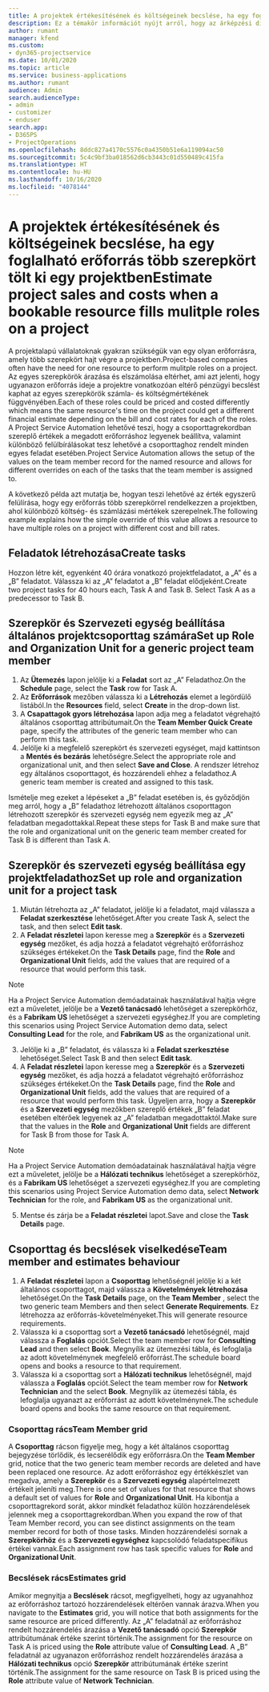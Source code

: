 ```yaml
---
title: A projektek értékesítésének és költségeinek becslése, ha egy foglalható erőforrás több szerepkört tölt ki egy projektben
description: Ez a témakör információt nyújt arról, hogy az árképzési dimenziók hogyan használhatók fel az árképzésre és a költségszámításra olyan erőforrások esetében, amelyek több szerepkört töltenek ki egy projektben.
author: rumant
manager: kfend
ms.custom:
- dyn365-projectservice
ms.date: 10/01/2020
ms.topic: article
ms.service: business-applications
ms.author: rumant
audience: Admin
search.audienceType:
- admin
- customizer
- enduser
search.app:
- D365PS
- ProjectOperations
ms.openlocfilehash: 8ddc827a4170c5576c0a4350b51e6a119094ac50
ms.sourcegitcommit: 5c4c9bf3ba018562d6cb3443c01d550489c415fa
ms.translationtype: HT
ms.contentlocale: hu-HU
ms.lasthandoff: 10/16/2020
ms.locfileid: "4078144"
---
```

# <a name="estimate-project-sales-and-costs-when-a-bookable-resource-fills-mulitple-roles-on-a-project"></a><span data-ttu-id="d3177-103">A projektek értékesítésének és költségeinek becslése, ha egy foglalható erőforrás több szerepkört tölt ki egy projektben</span><span class="sxs-lookup"><span data-stu-id="d3177-103">Estimate project sales and costs when a bookable resource fills mulitple roles on a project</span></span> 

<span data-ttu-id="d3177-104">A projektalapú vállalatoknak gyakran szükségük van egy olyan erőforrásra, amely több szerepkört hajt végre a projektben.</span><span class="sxs-lookup"><span data-stu-id="d3177-104">Project-based companies often have the need for one resource to perform mulitple roles on a project.</span></span> <span data-ttu-id="d3177-105">Az egyes szerepkörök árazása és elszámolása eltérhet, ami azt jelenti, hogy ugyanazon erőforrás ideje a projektre vonatkozóan eltérő pénzügyi becslést kaphat az egyes szerepkörök számla- és költségmértékének függvényében.</span><span class="sxs-lookup"><span data-stu-id="d3177-105">Each of these roles could be priced and costed differently which means the same resource's time on the project could get a different financial estimate depending on the bill and cost rates for each of the roles.</span></span> <span data-ttu-id="d3177-106">A Project Service Automation lehetővé teszi, hogy a csoporttagrekordban szereplő értékek a megadott erőforráshoz legyenek beállítva, valamint különböző felülbírálásokat tesz lehetővé a csoporttaghoz rendelt minden egyes feladat esetében.</span><span class="sxs-lookup"><span data-stu-id="d3177-106">Project Service Automation allows the setup of the values on the team member record for the named resource and allows for different overrides on each of the tasks that the team member is assigned to.</span></span>

<span data-ttu-id="d3177-107">A következő példa azt mutatja be, hogyan teszi lehetővé az érték egyszerű felülírása, hogy egy erőforrás több szerepkörrel rendelkezzen a projektben, ahol különböző költség- és számlázási mértékek szerepelnek.</span><span class="sxs-lookup"><span data-stu-id="d3177-107">The following example  explains how the simple override of this value allows a resource to have multiple roles on a project with different cost and bill rates.</span></span>

## <a name="create-tasks"></a><span data-ttu-id="d3177-108">Feladatok létrehozása</span><span class="sxs-lookup"><span data-stu-id="d3177-108">Create tasks</span></span>
<span data-ttu-id="d3177-109">Hozzon létre két, egyenként 40 órára vonatkozó projektfeladatot, a „A” és a „B” feladatot. Válassza ki az „A” feladatot a „B” feladat elődjeként.</span><span class="sxs-lookup"><span data-stu-id="d3177-109">Create two project tasks for 40 hours each, Task A and Task B. Select Task A as a predecessor to Task B.</span></span>

## <a name="set-up-role-and-organization-unit-for-a-generic-project-team-member"></a><span data-ttu-id="d3177-110">Szerepkör és Szervezeti egység beállítása általános projektcsoporttag számára</span><span class="sxs-lookup"><span data-stu-id="d3177-110">Set up Role and Organization Unit for a generic project team member</span></span>

1. <span data-ttu-id="d3177-111">Az **Ütemezés** lapon jelölje ki a **Feladat** sort az „A” Feladathoz.</span><span class="sxs-lookup"><span data-stu-id="d3177-111">On the **Schedule** page, select the **Task** row for Task A.</span></span> 
2. <span data-ttu-id="d3177-112">Az **Erőforrások** mezőben válassza ki a **Létrehozás** elemet a legördülő listából.</span><span class="sxs-lookup"><span data-stu-id="d3177-112">In the **Resources** field, select **Create** in the drop-down list.</span></span>
3. <span data-ttu-id="d3177-113">A **Csapattagok gyors létrehozása** lapon adja meg a feladatot végrehajtó általános csoporttag attribútumait.</span><span class="sxs-lookup"><span data-stu-id="d3177-113">On the **Team Member Quick Create** page, specify the attributes of the generic team member who can perform this task.</span></span>
4. <span data-ttu-id="d3177-114">Jelölje ki a megfelelő szerepkört és szervezeti egységet, majd kattintson a **Mentés és bezárás** lehetőségre.</span><span class="sxs-lookup"><span data-stu-id="d3177-114">Select the appropriate role and organizational unit, and then select **Save and Close**.</span></span> <span data-ttu-id="d3177-115">A rendszer létrehoz egy általános csoporttagot, és hozzárendeli ehhez a feladathoz.</span><span class="sxs-lookup"><span data-stu-id="d3177-115">A generic team member is created and assigned to this task.</span></span> 

<span data-ttu-id="d3177-116">Ismételje meg ezeket a lépéseket a „B” feladat esetében is, és győződjön meg arról, hogy a „B” feladathoz létrehozott általános csoporttagon létrehozott szerepkör és szervezeti egység nem egyezik meg az „A” feladatban megadottakkal.</span><span class="sxs-lookup"><span data-stu-id="d3177-116">Repeat these steps for Task B and make sure that the role and organizational unit on the generic team member created for Task B is different than Task A.</span></span> 

## <a name="set-up-role-and-organization-unit-for-a-project-task"></a><span data-ttu-id="d3177-117">Szerepkör és szervezeti egység beállítása egy projektfeladathoz</span><span class="sxs-lookup"><span data-stu-id="d3177-117">Set up role and organization unit for a project task</span></span>

1. <span data-ttu-id="d3177-118">Miután létrehozta az „A” feladatot, jelölje ki a feladatot, majd válassza a **Feladat szerkesztése** lehetőséget.</span><span class="sxs-lookup"><span data-stu-id="d3177-118">After you create Task A, select the task, and then select **Edit task**.</span></span>
2. <span data-ttu-id="d3177-119">A **Feladat részletei** lapon keresse meg a **Szerepkör** és a **Szervezeti egység** mezőket, és adja hozzá a feladatot végrehajtó erőforráshoz szükséges értékeket.</span><span class="sxs-lookup"><span data-stu-id="d3177-119">On the **Task Details** page, find the **Role** and **Organizational Unit** fields, add the values that are required of a resource that would perform this task.</span></span> 

  > [!NOTE]
  > <span data-ttu-id="d3177-120">Ha a Project Service Automation demóadatainak használatával hajtja végre ezt a műveletet, jelölje be a **Vezető tanácsadó** lehetőséget a szerepkörhöz, és a **Fabrikam US** lehetőséget a szervezeti egységhez.</span><span class="sxs-lookup"><span data-stu-id="d3177-120">If you are completing this scenarios using Project Service Automation demo data, select **Consulting Lead** for the role, and **Fabrikam US** as the organizational unit.</span></span>

3. <span data-ttu-id="d3177-121">Jelölje ki a „B” feladatot, és válassza ki a **Feladat szerkesztése** lehetőséget.</span><span class="sxs-lookup"><span data-stu-id="d3177-121">Select Task B and then select **Edit task**.</span></span>
4. <span data-ttu-id="d3177-122">A **Feladat részletei** lapon keresse meg a **Szerepkör** és a **Szervezeti egység** mezőket, és adja hozzá a feladatot végrehajtó erőforráshoz szükséges értékeket.</span><span class="sxs-lookup"><span data-stu-id="d3177-122">On the **Task Details** page, find the **Role** and **Organizational Unit** fields, add the values that are required of a resource that would perform this task.</span></span> <span data-ttu-id="d3177-123">Ügyeljen arra, hogy a **Szerepkör** és a **Szervezeti egység** mezőkben szereplő értékek „B” feladat esetében eltérőek legyenek az „A” feladatban megadottaktól.</span><span class="sxs-lookup"><span data-stu-id="d3177-123">Make sure that the values in the **Role** and **Organizational Unit** fields are different for Task B from those for Task A.</span></span> 

  > [!NOTE]
  > <span data-ttu-id="d3177-124">Ha a Project Service Automation demóadatainak használatával hajtja végre ezt a műveletet, jelölje be a **Hálózati technikus** lehetőséget a szerepkörhöz, és a **Fabrikam US** lehetőséget a szervezeti egységhez.</span><span class="sxs-lookup"><span data-stu-id="d3177-124">If you are completing this scenarios using Project Service Automation demo data, select **Network Technician** for the role, and **Fabrikam US** as the organizational unit.</span></span>

5. <span data-ttu-id="d3177-125">Mentse és zárja be a **Feladat részletei** lapot.</span><span class="sxs-lookup"><span data-stu-id="d3177-125">Save and close the **Task Details** page.</span></span> 

## <a name="team-member-and-estimates-behaviour"></a><span data-ttu-id="d3177-126">Csoporttag és becslések viselkedése</span><span class="sxs-lookup"><span data-stu-id="d3177-126">Team member and estimates behaviour</span></span> 

1. <span data-ttu-id="d3177-127">A **Feladat részletei** lapon a **Csoporttag** lehetőségnél jelölje ki a két általános csoporttagot, majd válassza a **Követelmények létrehozása** lehetőséget.</span><span class="sxs-lookup"><span data-stu-id="d3177-127">On the **Task Details** page, on the **Team Member** , select the two generic team Members and then select **Generate Requirements**.</span></span> <span data-ttu-id="d3177-128">Ez létrehozza az erőforrás-követelményeket.</span><span class="sxs-lookup"><span data-stu-id="d3177-128">This will generate resource requirements.</span></span> 
2. <span data-ttu-id="d3177-129">Válassza ki a csoporttag sort a **Vezető tanácsadó** lehetőségnél, majd válassza a **Foglalás** opciót.</span><span class="sxs-lookup"><span data-stu-id="d3177-129">Select the team member row for **Consulting Lead** and then select **Book**.</span></span> <span data-ttu-id="d3177-130">Megnyílik az ütemezési tábla, és lefoglalja az adott követelménynek megfelelő erőforrást.</span><span class="sxs-lookup"><span data-stu-id="d3177-130">The schedule board opens and books a resource to that requirement.</span></span>
3. <span data-ttu-id="d3177-131">Válassza ki a csoporttag sort a **Hálózati technikus** lehetőségnél, majd válassza a **Foglalás** opciót.</span><span class="sxs-lookup"><span data-stu-id="d3177-131">Select the team member row for **Network Technician** and the select **Book**.</span></span> <span data-ttu-id="d3177-132">Megnyílik az ütemezési tábla, és lefoglalja ugyanazt az erőforrást az adott követelménynek.</span><span class="sxs-lookup"><span data-stu-id="d3177-132">The schedule board opens and books the same resource on that requirement.</span></span>

### <a name="team-member-grid"></a><span data-ttu-id="d3177-133">Csoporttag rács</span><span class="sxs-lookup"><span data-stu-id="d3177-133">Team Member grid</span></span> 
<span data-ttu-id="d3177-134">A **Csoporttag** rácson figyelje meg, hogy a két általános csoporttag bejegyzése törlődik, és lecserélődik egy erőforrásra.</span><span class="sxs-lookup"><span data-stu-id="d3177-134">On the **Team Member** grid, notice that the two generic team member records are deleted and have been replaced one resource.</span></span> <span data-ttu-id="d3177-135">Az adott erőforráshoz egy értékkészlet van megadva, amely a **Szerepkör** és a **Szervezeti egység** alapértelmezett értékeit jeleníti meg.</span><span class="sxs-lookup"><span data-stu-id="d3177-135">There is one set of values for that resource that shows a default set of values for **Role** and **Organizational Unit**.</span></span>
<span data-ttu-id="d3177-136">Ha kibontja a csoporttagrekord sorát, akkor mindkét feladathoz külön hozzárendelések jelennek meg a csoporttagrekordban.</span><span class="sxs-lookup"><span data-stu-id="d3177-136">When you expand the row of that Team Member record, you can see distinct assignments on the team member record for both of those tasks.</span></span> <span data-ttu-id="d3177-137">Minden hozzárendelési sornak a **Szerepkörhöz** és a **Szervezeti egységhez** kapcsolódó feladatspecifikus értékei vannak.</span><span class="sxs-lookup"><span data-stu-id="d3177-137">Each assignment row has task specific values for **Role** and **Organizational Unit**.</span></span> 

### <a name="estimates-grid"></a><span data-ttu-id="d3177-138">Becslések rács</span><span class="sxs-lookup"><span data-stu-id="d3177-138">Estimates grid</span></span> 
<span data-ttu-id="d3177-139">Amikor megnyitja a **Becslések** rácsot, megfigyelheti, hogy az ugyanahhoz az erőforráshoz tartozó hozzárendelések eltérően vannak árazva.</span><span class="sxs-lookup"><span data-stu-id="d3177-139">When you navigate to the **Estimates** grid, you will notice that both assignments for the same resource are priced differently.</span></span>
<span data-ttu-id="d3177-140">Az „A” feladatnál az erőforráshoz rendelt hozzárendelés árazása a **Vezető tanácsadó** opció **Szerepkör** attribútumának értéke szerint történik.</span><span class="sxs-lookup"><span data-stu-id="d3177-140">The assignment for the resource on Task A is priced using the **Role** attribute value of **Consulting Lead**.</span></span> <span data-ttu-id="d3177-141">A „B” feladatnál az ugyanazon erőforráshoz rendelt hozzárendelés árazása a **Hálózati technikus** opció **Szerepkör** attribútumának értéke szerint történik.</span><span class="sxs-lookup"><span data-stu-id="d3177-141">The assignment for the same resource on Task B is priced using the **Role** attribute value of **Network Technician**.</span></span>





